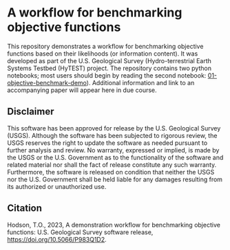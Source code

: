# A workflow for benchmarking objective functions
This repository demonstrates a workflow for benchmarking objective functions based on their likelihoods (or information content).
It was developed as part of the U.S. Geological Survey (Hydro-terrestrial Earth Systems Testbed (HyTEST) project.
The repository contains two python notebooks; most users should begin by reading the second notebook:
[01-objective-benchmark-demo](https://code.usgs.gov/wma/hytest/workflow-hodson-2022-objective-benchmark/-/blob/main/01-objective-benchmark-demo.ipynb)).
Additional information and link to an accompanying paper will appear here in due course.

## Disclaimer
This software has been approved for release by the U.S. Geological Survey (USGS).
Although the software has been subjected to rigorous review, the USGS reserves the right to update the software as needed pursuant to further analysis and review.
No warranty, expressed or implied, is made by the USGS or the U.S. Government as to the functionality of the software and related material nor shall the fact of release constitute any such warranty.
Furthermore, the software is released on condition that neither the USGS nor the U.S. Government shall be held liable for any damages resulting from its authorized or unauthorized use.

## Citation
Hodson, T.O., 2023, A demonstration workflow for benchmarking objective functions:
U.S. Geological Survey software release, https://doi.org/10.5066/P983Q1D2.
